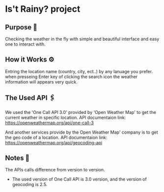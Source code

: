 # Is't Rainy? project
## Purpose 🎯
Checking the weather in the fly with simple and beautiful interface and easy one to interact with.

## How it Works ⚙️
Entring the location name (country, city, ect..) by any lanuage you prefer. when presseing Enter key of clicking the search icon the weather information will appears very quick.

## The Used API 🖇️
We used the 'One Call API 3.0' provided by 'Open Weather Map' to get the current weather in specific location.
API documentaion link: https://openweathermap.org/api/one-call-3

And another services provide by the Open Weather Map' company is to get the geo code of a location.
API documentaion link: https://openweathermap.org/api/geocoding-api


## Notes 📝 
The APIs calls difference from version to version.
- The used version of One Call API is 3.0 version, and the version of geocoding is 2.5.
